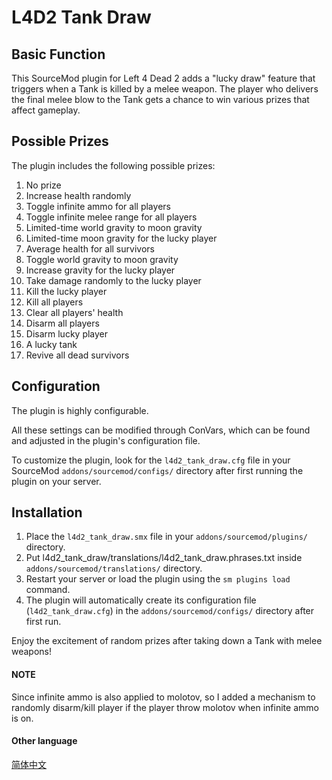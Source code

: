 # L4D2 Tank Draw

## Basic Function

This SourceMod plugin for Left 4 Dead 2 adds a "lucky draw" feature that triggers when a Tank is killed by a melee weapon. The player who delivers the final melee blow to the Tank gets a chance to win various prizes that affect gameplay.

## Possible Prizes

The plugin includes the following possible prizes:

1. No prize
2. Increase health randomly
3. Toggle infinite ammo for all players
4. Toggle infinite melee range for all players
5. Limited-time world gravity to moon gravity
6. Limited-time moon gravity for the lucky player
7. Average health for all survivors
8. Toggle world gravity to moon gravity
9. Increase gravity for the lucky player
10. Take damage randomly to the lucky player
11. Kill the lucky player
12. Kill all players
13. Clear all players' health
14. Disarm all players
15. Disarm lucky player
16. A lucky tank
17. Revive all dead survivors

## Configuration

The plugin is highly configurable.

All these settings can be modified through ConVars, which can be found and adjusted in the plugin's configuration file.

To customize the plugin, look for the `l4d2_tank_draw.cfg` file in your SourceMod `addons/sourcemod/configs/` directory after first running the plugin on your server.

## Installation

1. Place the `l4d2_tank_draw.smx` file in your `addons/sourcemod/plugins/` directory.
2. Put l4d2_tank_draw/translations/l4d2_tank_draw.phrases.txt inside `addons/sourcemod/translations/` directory.
3. Restart your server or load the plugin using the `sm plugins load` command.
4. The plugin will automatically create its configuration file (`l4d2_tank_draw.cfg`) in the `addons/sourcemod/configs/` directory after first run.

Enjoy the excitement of random prizes after taking down a Tank with melee weapons!

#### NOTE

Since infinite ammo is also applied to molotov, so I added a mechanism to randomly disarm/kill player if the player throw molotov when infinite ammo is on.

#### Other language

[简体中文](/l4d2_tank_draw/README_CN.md)
